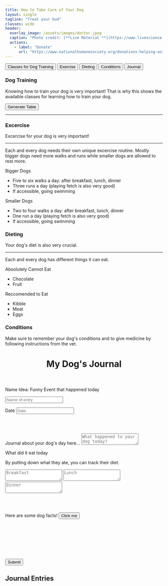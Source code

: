 ```yaml
---
title: How to Take Care of Your Dog
layout: single
tagline: "Treat your bud"
classes: wide
header:
  overlay_image: /assets/images/doctor.jpeg
  caption: "Photo credit: [**Live Material **](https://www.livescience.com/facts-about-dogs)"
  actions:
    - label: "Donate"
      url: "https://www.nationalhumanesociety.org/donations-helping-animals?gclid=Cj0KCQiA_bieBhDSARIsADU4zLevTGhcYmgdFMD1zp4eVCv6sy3HWt4q7cQZ24-GJ_OaOdyE9ubzYSwaAqajEALw_wcB"
---
```

<html>
<body>

<div class="tab">
    <button class="tablinks" onclick="openCity(event, 'Classes for Dog Training')">Classes for Dog Training</button>
    <button class="tablinks" onclick="openCity(event, 'Excercise')">Exercise</button>
    <button class="tablinks" onclick="openCity(event, 'Dieting')">Dieting</button>
    <button class="tablinks" onclick="openCity(event, 'Conditions')">Conditions</button>
    <button class="tablinks" onclick="openCity(event, 'Journal')">Journal</button>
</div>

<div id="Classes for Dog Training" class="tabcontent">
    <h3>Dog Training</h3>
    <p>Knowing how to train your dog is very important! That is why this shows the available classes for learning how to train your dog.</p>
    <input type="button" value="Generate Table" onclick="GenerateTable()" />
    <hr />
    <div id="dvTable"></div>
    <script>
    function GenerateTable() {
//Build an array containing Customer records.
        var customers = new Array();
        customers.push(["Date", "Time", "Location", "Class Name"]);
        customers.push(["2/23/23", "10:00", "4s Ranch", "Small Dogs"]);
        customers.push(["2/24/23", "12:00", "San Diego", "Medium Dogs"]);
        customers.push(["2/25/23", "8:00", "Poway", "Big Dogs"]);
        customers.push(["2/26/23", "11:00", "Los Angeles", "Large Dogs"]);
//Create a HTML Table element.
        var table = document.createElement("TABLE");
        table.border = "1";
//Get the count of columns.
        var columnCount = customers[0].length;
//Add the header row.
        var row = table.insertRow(-1);
        for (var i = 0; i < columnCount; i++) {
            var headerCell = document.createElement("TH");
            headerCell.innerHTML = customers[0][i];
            row.appendChild(headerCell);
        }
 //Add the data rows.
        for (var i = 1; i < customers.length; i++) {
            row = table.insertRow(-1);
            for (var j = 0; j < columnCount; j++) {
                var cell = row.insertCell(-1);
                cell.innerHTML = customers[i][j];
            }
        }
 var dvTable = document.getElementById("dvTable");
        dvTable.innerHTML = "";
        dvTable.appendChild(table);
    }
  </script>

</div>

<div id="Excercise" class="tabcontent">
    <h3>Excercise</h3>
    <p>Excercise for your dog is very important!</p>
    <hr>
    <p>Each and every dog needs their own unique excercise routine. Mostly bigger dogs need more walks and runs while smaller dogs are allowed to rest more.</p>
    <p>Bigger Dogs</p>
    <ul>
      <li>Five to six walks a day: after breakfast, lunch, dinner</li>
      <li>Three runs a day (playing fetch is also very good)</li>
      <li>If accessible, going swimming</li>
    </ul>
    <p>Smaller Dogs</p>
    <ul>
      <li>Two to four walks a day: after breakfast, lunch, dinner</li>
      <li>One run a day (playing fetch is also very good)</li>
      <li>If accessible, going swimming</li>
    </ul>
</div>

<div id="Dieting" class="tabcontent">
    <h3>Dieting</h3>
    <p>Your dog's diet is also very crucial.</p>
    <hr>
    <p>Each and every dog has different things it can eat. </p>
    <p>Absolutely Cannot Eat</p>
    <ul>
      <li>Chocolate</li>
      <li>Fruit</li>
    </ul>
    <p>Reccomended to Eat</p>
    <ul>
      <li>Kibble</li>
      <li>Meat</li>
      <li>Eggs</li>
    </ul>
</div>

<div id="Conditions" class="tabcontent">
    <h3>Conditions</h3>
    <p>Make sure to remember your dog's conditions and to give medicine by following instructions from the vet. </p>
</div>

<div id="Journal" class="tabcontent">
    <body> 
    <header>
      <!-- Pressing Submit will change the title of the journal to [insert name]'s Journal to make it more personal -->
      <h1 class="title" id="journal-name">My Dog's Journal</h1>
    </header>

  <!-- Create New Journal Entry Section -->
  <section class="section journal-section">
      <div class="container">
        <div class="container-row container-row-journal">
          <div class="container-item container-item-journal">
                
  <form id="entryForm" action="">

  <!-- Journal Entry Name -->
  <label for="entry-title" class="journal-label"></label>
                    <p class="description">Name Idea: Funny Event that happened today</p>
                    <input type="text" name="entry-title" id="entry-title" class="entry-text-title" placeholder="Name of entry "/>
                    
  <!-- Date -->
  <label for="entry-title" class="journal-label">Date</label>
                    <input type="text" name="entry-title" id="entry-title" class="date" placeholder="Date "/>

  <br><br>
                    
  <!-- Here's the main section of the journal, where the user writes about their dog's day for the journal -->
  <label for="entry" class="journal-label">Journal about your dog's day here...</label>
                    <textarea name="daily-entry" id="entry" class="entry-text-box" placeholder="What happened to your dog today?"></textarea>

  <!-- Here the user can enter three meals that their dog ate -->
  <label for="entry" class="journal-label">What did it eat today</label>
                    <p class="description">By putting down what they ate, you can track their diet. </p>
                    <textarea id="entry1" class="gratitude-text-box" placeholder="Breakfast"></textarea>
                    <textarea id="entry2" class="gratitude-text-box" placeholder="Lunch"></textarea>
                    <textarea id="entry3" class="gratitude-text-box" placeholder="Dinner"></textarea>

  <br><br>

  <!-- This is an API that generates a random dog fact -->
  <label for="entry" class="journal-label">Here are some dog facts!</label>
                     <button onclick="myFunction()">Click me</button>
    <p id="demo"></p>
    <script>
      function myFunction() {
        document.getElementById("demo").innerHTML = "Dogs can smell thousands of times better than humans. Their noses have millions more scent receptors.";
      }
    </script>

  <br><br><br>

  <br><br>
  <div>
  <!-- Submit button -->
  <button class="btn-main entry-submit-btn" type="submit">Submit</button>

  <!-- Here are all the journal entries that the user submitted -->
  <section class="section sectionEntryResults" id="entryResultsSection">
      <h2>Journal Entries</h2>
      <div class="container">
        <div class="container-row entryResultRow"></div>
      </div>
    </section>

  <script>
          /* eslint-disable */

      // Journal Entry Form
      // Here is getting all the variables and content from the journal entry form

      const entryForm = document.querySelector("#entryForm");
      const entryResultsSection = document.querySelector("#entryResultsSection");
      const entryResultRow = document.querySelector(".entryResultRow");

      const getEntryTitle = document.getElementsByClassName("entry-text-title");
      const getEntryText = document.getElementsByClassName("entry-text-box");
      const getEntryDate = document.getElementsByClassName("date");
      const getEntry1 = document.getElementById("entry1");
      const getEntry2 = document.getElementById("entry2");
      const getEntry3 = document.getElementById("entry3");
      const getEntryGratitudes = [getEntry1, getEntry2, getEntry3];


      // This adds the journal entry to the list
      function addEntryToDom(event) {
        event.preventDefault();

        const heading = document.createElement("h2");
        heading.className = "heading-results";
        entryResultRow.insertAdjacentElement("beforebegin", heading)

        // Adding Div
        const entryDiv = document.createElement("div");
        entryDiv.className = "single-entry-div";
        entryResultRow.appendChild(entryDiv);

        // Add entry title
        const entryHeading = document.createElement("h3");
        entryHeading.className = "single-entry-heading";
        entryHeading.textContent = getEntryTitle[0].value;
        entryDiv.appendChild(entryHeading);

        // Add entry date
        const entryDate = document.createElement("h4");
        entryDate.className = "single-entry-date";
        entryDate.textContent = getEntryDate[0].value;
        entryDiv.appendChild(entryDate);

        // Adding journal gratitudes
        const entryGratitudes = document.createElement("p");
        entryGratitudes.className = "single-entry-date";
        entryGratitudes.textContent = "Meals: " + getEntryGratitudes[0].value + ", " + getEntryGratitudes[1].value + ", " + getEntryGratitudes[2].value;
        entryDiv.appendChild(entryGratitudes);

        // Adding journal body
        const entryParagraph = document.createElement("p");
        entryParagraph.className = "single-entry-text";
        entryParagraph.textContent = getEntryText[0].value;
        entryDiv.appendChild(entryParagraph);
        getEntryText[0].value = "";
        }
        

      // When the submit button is clicked, the addEntryToDom function will be executed
      entryForm.addEventListener("submit", addEntryToDom);

      // Dog Fact Generator
      function dogGen() {
          const options = {
	    method: 'GET',
	    headers: {
    		'X-RapidAPI-Key': '217acfa59emsh9a56b5c7ec9c672p11520bjsnbe23d137f1c8',
	    	'X-RapidAPI-Host': 'dogs6.p.rapidapi.com'
	    }
    };

    fetch('https://dogs6.p.rapidapi.com/facts', options)
	    .then(dogresponse => dogresponse.json())
	    .then(dogresponse => console.log(dogresponse))
	    .catch(err => console.error(err));
      }
  </script>

</div>



<script>
function openCity(evt, cityName) {
  var i, tabcontent, tablinks;
  tabcontent = document.getElementsByClassName("tabcontent");
  for (i = 0; i < tabcontent.length; i++) {
    tabcontent[i].style.display = "none";
  }
  tablinks = document.getElementsByClassName("tablinks");
  for (i = 0; i < tablinks.length; i++) {
    tablinks[i].className = tablinks[i].className.replace(" active", "");
  }
  document.getElementById(cityName).style.display = "block";
  evt.currentTarget.className += " active";
}
</script>




